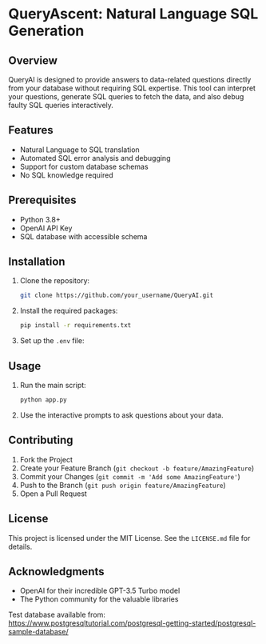 # QueryAscent: Natural Language SQL Generation

## Overview

QueryAI is designed to provide answers to data-related questions directly from your database without requiring SQL expertise. This tool can interpret your questions, generate SQL queries to fetch the data, and also debug faulty SQL queries interactively.

## Features

- Natural Language to SQL translation
- Automated SQL error analysis and debugging
- Support for custom database schemas
- No SQL knowledge required

## Prerequisites

- Python 3.8+
- OpenAI API Key
- SQL database with accessible schema

## Installation

1. Clone the repository:

    ```bash
    git clone https://github.com/your_username/QueryAI.git
    ```

2. Install the required packages:

    ```bash
    pip install -r requirements.txt
    ```

3. Set up the `.env` file:

## Usage

1. Run the main script:

    ```bash
    python app.py
    ```

2. Use the interactive prompts to ask questions about your data.

## Contributing

1. Fork the Project
2. Create your Feature Branch (`git checkout -b feature/AmazingFeature`)
3. Commit your Changes (`git commit -m 'Add some AmazingFeature'`)
4. Push to the Branch (`git push origin feature/AmazingFeature`)
5. Open a Pull Request

## License

This project is licensed under the MIT License. See the `LICENSE.md` file for details.

## Acknowledgments

- OpenAI for their incredible GPT-3.5 Turbo model
- The Python community for the valuable libraries



Test database available from:
https://www.postgresqltutorial.com/postgresql-getting-started/postgresql-sample-database/